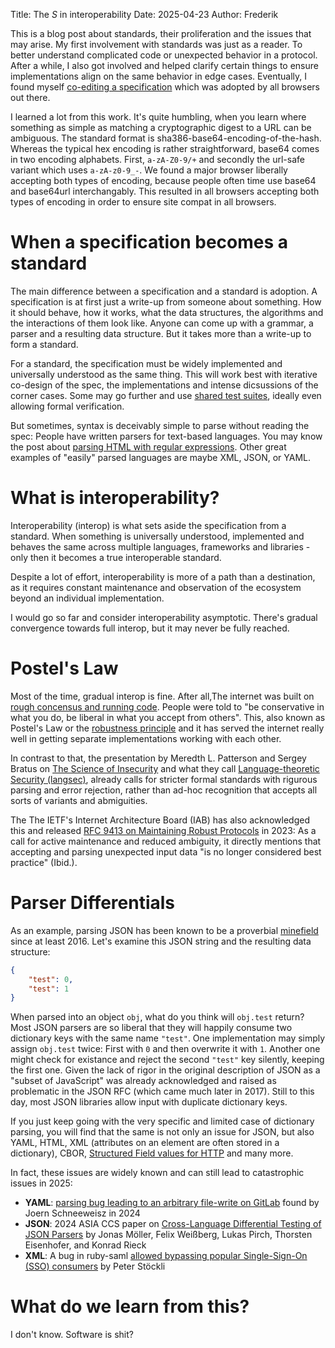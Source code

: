 Title: The _S_ in interoperability
Date: 2025-04-23
Author: Frederik

This is a blog post about standards, their proliferation and the issues
that may arise.
My first involvement with standards was just as a reader. To
better understand complicated code or unexpected behavior in a protocol.
After a while, I also got involved and helped clarify certain things to ensure
implementations align on the same behavior in edge cases.
Eventually, I found myself [co-editing a specification](https://www.w3.org/TR/SRI/)
which was adopted by all browsers out there.

I learned a lot from this work. It's quite humbling, when
you learn where something as simple as matching a cryptographic digest to a URL
can be ambiguous. The standard format is sha386-base64-encoding-of-the-hash.
Whereas the typical hex encoding is rather straightforward, base64 comes in two
encoding alphabets. First, `a-zA-Z0-9/+` and secondly the url-safe variant
which uses `a-zA-z0-9_-`. We found a major browser liberally accepting both
types of encoding, because people often time use base64 and base64url
interchangably. This resulted in all browsers accepting both types of encoding
in order to ensure site compat in all browsers.

# When a specification becomes a standard

The main difference between a specification and a standard is adoption.
A specification is at first just a write-up from someone about something.
How it should behave, how it works, what the data structures, the algorithms
and the interactions of them look like. Anyone can come up with a grammar,
a parser and a resulting data structure.
But it takes more than a write-up to form a standard.

For a standard, the specification must be widely implemented and universally
understood as the same thing. This will work best with iterative co-design of
the spec, the implementations and intense dicsussions of the corner cases.
Some may go further and use [shared test suites](https://github.com/web-platform-tests/wpt/),
ideally even allowing formal verification.

But sometimes, syntax is deceivably simple to parse without reading the spec:
People have written parsers for text-based languages. You may know the post
about [parsing HTML
with regular expressions](https://stackoverflow.com/questions/1732348/regex-match-open-tags-except-xhtml-self-contained-tags).
Other great examples of "easily" parsed languages are maybe XML, JSON, or YAML.

# What is interoperability?

Interoperability (interop) is what sets aside the specification from a
standard. When something is universally understood, implemented and behaves the
same across multiple languages, frameworks and libraries - only then it becomes
a true interoperable standard.

Despite a lot of effort, interoperability is more of a path than a destination,
as it requires constant maintenance and observation of the ecosystem beyond an
individual implementation.

I would go so far and consider interoperability asymptotic. There's gradual
convergence towards full interop, but it may never be fully reached.

# Postel's Law

Most of the time, gradual interop is fine. After all,The internet was built
on [rough concensus and running code](https://www.ietf.org/participate/).
People were told to "be conservative in what you do, be liberal
in what you accept from others". This, also known as Postel's Law or the
[robustness principle](https://en.wikipedia.org/wiki/Robustness_principle) and
it has served the internet really well in getting separate implementations
working with each other.

In contrast to that, the presentation by Meredth L. Patterson and Sergey Bratus on [The Science
of Insecurity](https://www.youtube.com/watch?v=3kEfedtQVOY) and what they
call [Language-theoretic Security (langsec)](http://www.langsec.org/),
already calls for stricter formal standards with rigurous parsing and
error rejection, rather than ad-hoc recognition that accepts all
sorts of variants and abmiguities.

The The IETF's Internet
Architecture Board (IAB) has also acknowledged this and released
[RFC 9413 on Maintaining Robust Protocols](https://intarchboard.github.io/draft-protocol-maintenance/draft-iab-protocol-maintenance.html)
in 2023:
As a call for active maintenance and reduced ambiguity, it directly mentions
that accepting and parsing unexpected input data "is no longer considered
best practice" (Ibid.).

# Parser Differentials

As an example, parsing JSON has been known to be a proverbial [minefield](https://seriot.ch/projects/parsing_json.html)
since at least 2016. Let's examine this JSON string and the resulting data structure:

```json
{
    "test": 0,
    "test": 1
}
```

When parsed into an object `obj`, what do you think will `obj.test` return?
Most JSON parsers are so liberal that they will happily consume two dictionary
keys with the same name `"test"`. One implementation may simply assign `obj.test`
twice: First with `0` and then overwrite it with `1`.
Another one might check for existance
and reject the second `"test"` key silently, keeping the first one.
Given the lack of rigor in the original description of JSON as a
"subset of JavaScript" was already acknowledged and raised as problematic
in the JSON RFC (which came much later in 2017).
Still to this day, most JSON libraries allow input with duplicate dictionary
keys.

If you just keep going with the very specific and limited case of dictionary
parsing, you will find that the same is not only an issue for JSON, but also
YAML, HTML, XML (attributes on an element are often stored in a dictionary),
CBOR, [Structured Field values for HTTP](https://httpwg.org/specs/rfc8941.html)
and many more.

In fact, these issues are widely known and can still lead to catastrophic
issues in 2025:

* **YAML**: [parsing bug leading to an arbitrary file-write on
GitLab](https://gitlab-com.gitlab.io/gl-security/security-tech-notes/security-research-tech-notes/devfile/)
found by Joern Schneeweisz in 2024
* **JSON**: 2024 ASIA CCS paper on
[Cross-Language Differential Testing of JSON Parsers](https://www.mlsec.org/docs/2024b-asiaccs.pdf)
by Jonas Möller, Felix Weißberg, Lukas Pirch, Thorsten Eisenhofer, and Konrad Rieck
* **XML**: A bug in ruby-saml [allowed bypassing popular Single-Sign-On (SSO)
consumers](https://github.blog/security/sign-in-as-anyone-bypassing-saml-sso-authentication-with-parser-differentials/)
by Peter Stöckli

# What do we learn from this?

I don't know. Software is shit?
